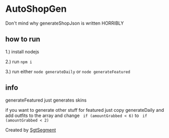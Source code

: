 # AutoShopGen
Don't mind why generateShopJson is written HORRIBLY
## how to run

1.) install nodejs

2.) run `npm i`

3.) run either `node generateDaily` or `node generateFeatured`

## info

generateFeatured just generates skins

if you want to generate other stuff for featured just copy generateDaily and add outfits to the array and change ` if (amountGrabbed < 6)` to ` if (amountGrabbed < 2)`


Created by [SgtSegment](https://github.com/SgtSegment)
